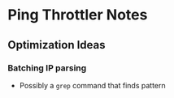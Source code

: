 # Ping Throttler Notes

## Optimization Ideas

### Batching IP parsing

- Possibly a `grep` command that finds pattern
